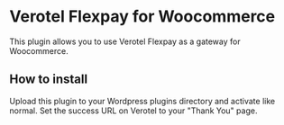 # Verotel Flexpay for Woocommerce
This plugin allows you to use Verotel Flexpay as a gateway for Woocommerce.

## How to install
Upload this plugin to your Wordpress plugins directory and activate like normal. Set the success URL on Verotel to your "Thank You" page.